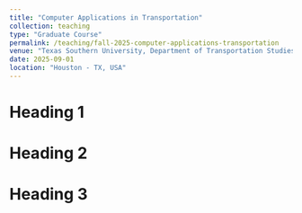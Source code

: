 ```yaml
---
title: "Computer Applications in Transportation"
collection: teaching
type: "Graduate Course"
permalink: /teaching/fall-2025-computer-applications-transportation
venue: "Texas Southern University, Department of Transportation Studies"
date: 2025-09-01
location: "Houston - TX, USA"
---
```


Heading 1
======

Heading 2
======

Heading 3
======
